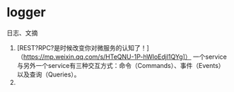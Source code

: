 logger
======

日志、文摘

1. [REST?RPC?是时候改变你对微服务的认知了！]（https://mp.weixin.qq.com/s/HTeQNU-1P-hWloEdjl1QYg]）
        一个service与另外一个service有三种交互方式：命令（Commands）、事件（Events）以及查询（Queries）。
    
2.
